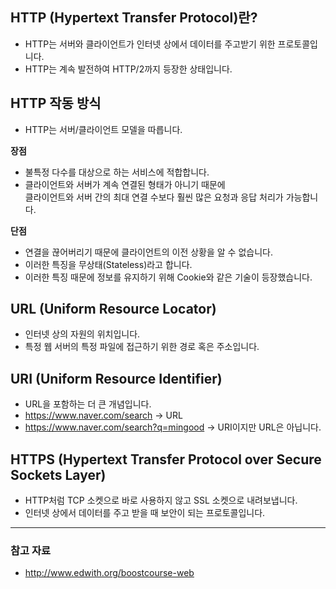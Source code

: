 ## HTTP (Hypertext Transfer Protocol)란?
* HTTP는 서버와 클라이언트가 인터넷 상에서 데이터를 주고받기 위한 프로토콜입니다.
* HTTP는 계속 발전하여 HTTP/2까지 등장한 상태입니다.

## HTTP 작동 방식
* HTTP는 서버/클라이언트 모델을 따릅니다.

**장점**
* 불특정 다수를 대상으로 하는 서비스에 적합합니다.
* 클라이언트와 서버가 계속 연결된 형태가 아니기 때문에<br/>
클라이언트와 서버 간의 최대 연결 수보다 훨씬 많은 요청과 응답 처리가 가능합니다.

**단점**
* 연결을 끊어버리기 때문에 클라이언트의 이전 상황을 알 수 없습니다.
* 이러한 특징을 무상태(Stateless)라고 합니다.
* 이러한 특징 때문에 정보를 유지하기 위해 Cookie와 같은 기술이 등장했습니다.

## URL (Uniform Resource Locator)
* 인터넷 상의 자원의 위치입니다.
* 특정 웹 서버의 특정 파일에 접근하기 위한 경로 혹은 주소입니다.

## URI (Uniform Resource Identifier)
* URL을 포함하는 더 큰 개념입니다.
* https://www.naver.com/search -> URL
* https://www.naver.com/search?q=mingood -> URI이지만 URL은 아닙니다.

## HTTPS (Hypertext Transfer Protocol over Secure Sockets Layer)
* HTTP처럼 TCP 소켓으로 바로 사용하지 않고 SSL 소켓으로 내려보냅니다.
* 인터넷 상에서 데이터를 주고 받을 때 보안이 되는 프로토콜입니다.

***
### 참고 자료
* http://www.edwith.org/boostcourse-web
